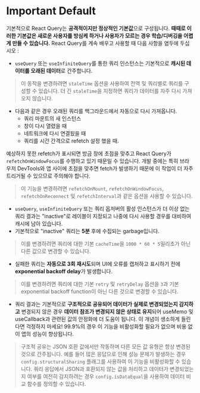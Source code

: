 # Important Default

기본적으로 React Query는 **공격적이지만 정상적인 기본값**으로 구성됩니다. **때때로 이러한 기본값은 새로운 사용자를 방심케 하거나 사용자가 모르는 경우 학습/디버깅을 어렵게 만들 수 있습니다.** React Query를 계속 배우고 사용할 때 다음 사항을 염두에 두십시오 :

- `useQuery` 또는 `useInfiniteQuery`를 통한 쿼리 인스턴스는 기본적으로 **캐시된 데이터를 오래된 데이터**로 간주합니다.

> 이 동작을 변경하려면 `staleTime` 옵션을 사용하여 전역 및 쿼리별로 쿼리를 구성할 수 있습니다. 더 긴 `staleTime`을 지정하면 쿼리가 데이터를 자주 다시 가져오지 않습니다.

- 다음과 같은 경우 오래된 쿼리를 백그라운드에서 자동으로 다시 가져옵니다.
  - 쿼리 마운트의 새 인스턴스
  - 창이 다시 열렸을 때
  - 네트워크에 다시 연결됬을 때
  - 쿼리를 시간 간격으로 refetch 설정 했을 때.

예상하지 못한 refetch가 표시되면 방금 창에 초점을 맞추고 React Query가 `refetchOnWindowFocus`를 수행하고 있기 때문일 수 있습니다. 개발 중에는 특히 브라우저 DevTools와 앱 사이에 초점을 맞추면 fetch가 발생하기 때문에 이 작업이 더 자주 트리거될 수 있으므로 주의해야 합니다.

> 이 기능을 변경하려면 `refetchOnMount`, `refetchOnWindowFocus`, `refetchOnReconnect` 및 `refetchInterval`과 같은 옵션을 사용할 수 있습니다.

- `useQuery`, `useInfiniteQuery` 또는 쿼리 옵저버의 활성 인스턴스가 더 이상 없는 쿼리 결과는 "inactive"로 레이블이 지정되고 나중에 다시 사용할 경우를 대비하여 캐시에 남아 있습니다.
- 기본적으로 "inactive" 쿼리는 **5분** 후에 수집되는 garbage입니다.

> 이를 변경하려면 쿼리에 대한 기본 `cacheTime`을 `1000 * 60 * 5`밀리초가 아닌 다른 값으로 변경할 수 있습니다.

- 실패한 쿼리는 **자동으로 3회 재시도**되며 UI에 오류를 캡처하고 표시하기 전에 **exponential backoff delay**가 발생합니다.

> 이를 변경하려면 쿼리에 대한 기본 `retry` 및 `retryDelay` 옵션을 `3`과 기본 exponential backoff function이 아닌 다른 것으로 변경할 수 있습니다.

- 쿼리 결과는 기본적으로 **구조적으로 공유되어 데이터가 실제로 변경되었는지 감지하고** 변경되지 않은 경우 **데이터 참조가 변경되지 않은 상태로 유지**되어 useMemo 및 useCallback과 관련된 값의 안정화에 더 도움이 됩니다. 이 개념이 생소하게 들린다면 걱정하지 마세요! 99.9%의 경우 이 기능을 비활성화할 필요가 없으며 비용 없이 앱의 성능이 향상됩니다.

> 구조적 공유는 JSON 호환 값에서만 작동하며 다른 모든 값 유형은 항상 변경된 것으로 간주됩니다. 예를 들어 많은 응답으로 인해 성능 문제가 발생하는 경우 `config.structuralSharing` 플래그를 사용하여 이 기능을 비활성화할 수 있습니다. 쿼리 응답에서 JSON과 호환되지 않는 값을 처리하고 데이터가 변경되었는지 여부를 여전히 감지하려는 경우 `config.isDataEqual`을 사용하여 데이터 비교 함수를 정의할 수 있습니다.
